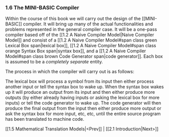 ### 1.6 The MINI-BASIC Compiler

Within the course of this book we will carry out the design of the [[MINI-BASIC]] compiler. It will bring up many of the actual functionalities and problems represented in the general compiler case. It will be a one-pass compiler based off of the [[1.2 A Naive Compiler Model|Naive Compiler Model]] and consist of a [[1.2 A Naive Compiler Model#span class green Lexical Box span|lexical box]], [[1.2 A Naive Compiler Model#span class orange Syntax Box span|syntax box]], and a [[1.2 A Naive Compiler Model#span class brown Code Generator span|code generator]]. Each box is assumed to be a *completely separate* entity. 

The process in which the compiler will carry out is as follows:

The lexical box will process a symbol from its input then either process another input or tell the syntax box to wake up. When the syntax box wakes up it will produce an output from its input and then either produce more outputs (by either already having inputs or asking the lexical box for more inputs) or tell the code generator to wake up. The code generator will then produce the final output from the input then either produce more output or ask the syntax box for more input, etc, etc, until the entire source program has been translated to machine code.

[[1.5 Mathematical Translation Models|<Prev]] | [[2.1 Introduction|Next>]]